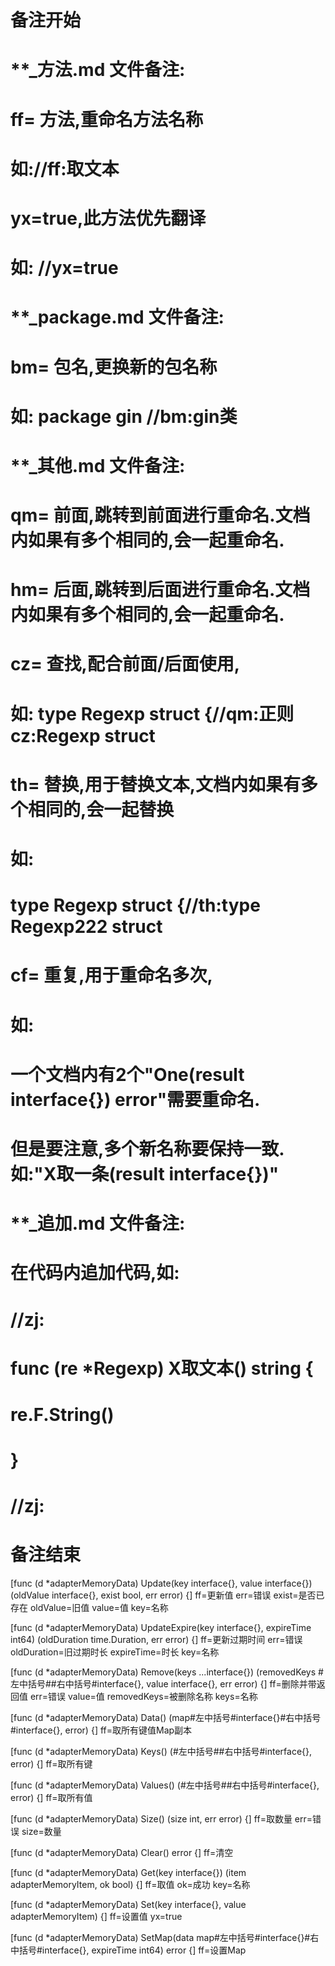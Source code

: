# 备注开始
# **_方法.md 文件备注:
# ff= 方法,重命名方法名称
# 如://ff:取文本
#
# yx=true,此方法优先翻译
# 如: //yx=true

# **_package.md 文件备注:
# bm= 包名,更换新的包名称 
# 如: package gin //bm:gin类

# **_其他.md 文件备注:
# qm= 前面,跳转到前面进行重命名.文档内如果有多个相同的,会一起重命名.
# hm= 后面,跳转到后面进行重命名.文档内如果有多个相同的,会一起重命名.
# cz= 查找,配合前面/后面使用,
# 如: type Regexp struct {//qm:正则 cz:Regexp struct
#
# th= 替换,用于替换文本,文档内如果有多个相同的,会一起替换
# 如:
# type Regexp struct {//th:type Regexp222 struct
#
# cf= 重复,用于重命名多次,
# 如: 
# 一个文档内有2个"One(result interface{}) error"需要重命名.
# 但是要注意,多个新名称要保持一致. 如:"X取一条(result interface{})"

# **_追加.md 文件备注:
# 在代码内追加代码,如:
# //zj:
# func (re *Regexp) X取文本() string { 
# re.F.String()
# }
# //zj:
# 备注结束

[func (d *adapterMemoryData) Update(key interface{}, value interface{}) (oldValue interface{}, exist bool, err error) {]
ff=更新值
err=错误
exist=是否已存在
oldValue=旧值
value=值
key=名称

[func (d *adapterMemoryData) UpdateExpire(key interface{}, expireTime int64) (oldDuration time.Duration, err error) {]
ff=更新过期时间
err=错误
oldDuration=旧过期时长
expireTime=时长
key=名称

[func (d *adapterMemoryData) Remove(keys ...interface{}) (removedKeys #左中括号##右中括号#interface{}, value interface{}, err error) {]
ff=删除并带返回值
err=错误
value=值
removedKeys=被删除名称
keys=名称

[func (d *adapterMemoryData) Data() (map#左中括号#interface{}#右中括号#interface{}, error) {]
ff=取所有键值Map副本

[func (d *adapterMemoryData) Keys() (#左中括号##右中括号#interface{}, error) {]
ff=取所有键

[func (d *adapterMemoryData) Values() (#左中括号##右中括号#interface{}, error) {]
ff=取所有值

[func (d *adapterMemoryData) Size() (size int, err error) {]
ff=取数量
err=错误
size=数量

[func (d *adapterMemoryData) Clear() error {]
ff=清空

[func (d *adapterMemoryData) Get(key interface{}) (item adapterMemoryItem, ok bool) {]
ff=取值
ok=成功
key=名称

[func (d *adapterMemoryData) Set(key interface{}, value adapterMemoryItem) {]
ff=设置值
yx=true

[func (d *adapterMemoryData) SetMap(data map#左中括号#interface{}#右中括号#interface{}, expireTime int64) error {]
ff=设置Map
